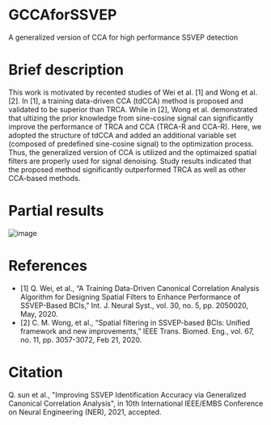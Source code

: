# GCCAforSSVEP
A generalized version of CCA for high performance SSVEP detection

# Brief description
This work is motivated by recented studies of Wei et al. [1] and Wong et al. [2]. In [1], a training data-driven CCA (tdCCA) method is proposed and validated to be superior than TRCA. While in [2], Wong et al. demonstrated that ultizing the prior knowledge from sine-cosine signal can significantly improve the performance of TRCA and CCA (TRCA-R and CCA-R). Here, we adopted the structure of tdCCA and added an additional variable set (composed of predefined sine-cosine signal) to the optimization process. Thus, the generalized version of CCA is utilized and the optimaized spatial filters are properly used for signal denoising. Study results indicated that the proposed method significantly outperformed TRCA as well as other CCA-based methods.
# Partial results 
![image](https://user-images.githubusercontent.com/30659685/109600871-dffa6680-7b58-11eb-9863-7cdbad360cea.png)
# References
- [1]	Q. Wei, et al., “A Training Data-Driven Canonical Correlation Analysis Algorithm for Designing Spatial Filters to Enhance Performance of SSVEP-Based BCIs,” Int. J. Neural Syst., vol. 30, no. 5, pp. 2050020, May, 2020.
- [2]	C. M. Wong, et al., “Spatial filtering in SSVEP-based BCIs: Unified framework and new improvements,” IEEE Trans. Biomed. Eng., vol. 67, no. 11, pp. 3057-3072, Feb 21, 2020.
# Citation
Q. sun et al., "Improving SSVEP Identification Accuracy via Generalized Canonical Correlation Analysis", in 10th International IEEE/EMBS Conference on Neural Engineering (NER), 2021, accepted. 
